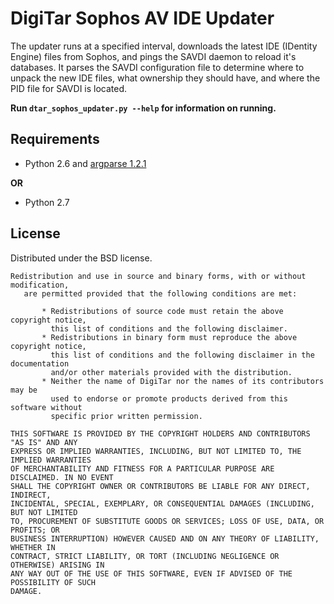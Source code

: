 # DigiTar Sophos AV IDE Updater #

The updater runs at a specified interval, downloads the latest IDE (IDentity Engine) files from Sophos, and pings the SAVDI daemon to reload it's databases. It parses the SAVDI configuration file to determine where to unpack the new IDE files, what ownership they should have, and where the PID file for SAVDI is located.

__Run `dtar_sophos_updater.py --help` for information on running.__

## Requirements ##

* Python 2.6 and [argparse 1.2.1](pypi.python.org/pypi/argparse/1.2.1)

__OR__

* Python 2.7

## License ##

Distributed under the BSD license.

	Redistribution and use in source and binary forms, with or without modification, 
	   are permitted provided that the following conditions are met:
	
	       * Redistributions of source code must retain the above copyright notice, 
	         this list of conditions and the following disclaimer.
	       * Redistributions in binary form must reproduce the above copyright notice, 
	         this list of conditions and the following disclaimer in the documentation 
	         and/or other materials provided with the distribution.
	       * Neither the name of DigiTar nor the names of its contributors may be
	         used to endorse or promote products derived from this software without 
	         specific prior written permission.
	
	THIS SOFTWARE IS PROVIDED BY THE COPYRIGHT HOLDERS AND CONTRIBUTORS "AS IS" AND ANY 
	EXPRESS OR IMPLIED WARRANTIES, INCLUDING, BUT NOT LIMITED TO, THE IMPLIED WARRANTIES 
	OF MERCHANTABILITY AND FITNESS FOR A PARTICULAR PURPOSE ARE DISCLAIMED. IN NO EVENT 
	SHALL THE COPYRIGHT OWNER OR CONTRIBUTORS BE LIABLE FOR ANY DIRECT, INDIRECT, 
	INCIDENTAL, SPECIAL, EXEMPLARY, OR CONSEQUENTIAL DAMAGES (INCLUDING, BUT NOT LIMITED 
	TO, PROCUREMENT OF SUBSTITUTE GOODS OR SERVICES; LOSS OF USE, DATA, OR PROFITS; OR 
	BUSINESS INTERRUPTION) HOWEVER CAUSED AND ON ANY THEORY OF LIABILITY, WHETHER IN 
	CONTRACT, STRICT LIABILITY, OR TORT (INCLUDING NEGLIGENCE OR OTHERWISE) ARISING IN 
	ANY WAY OUT OF THE USE OF THIS SOFTWARE, EVEN IF ADVISED OF THE POSSIBILITY OF SUCH 
	DAMAGE.